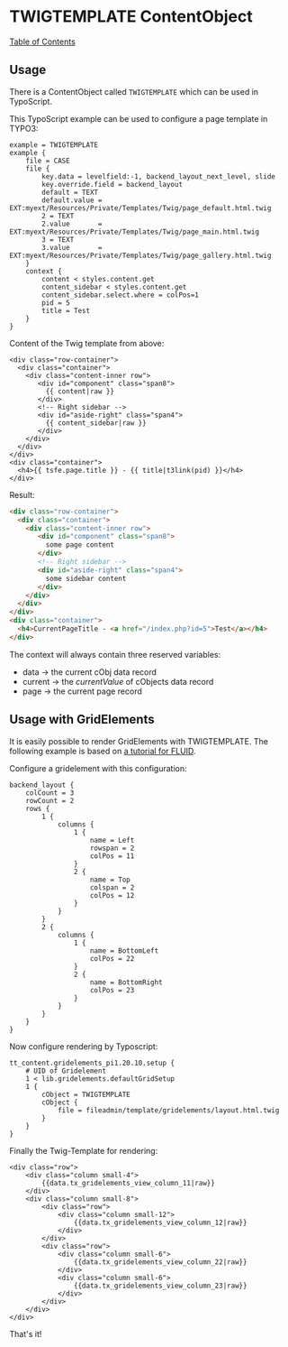 # TWIGTEMPLATE ContentObject

[Table of Contents](../../README.md)


## Usage

There is a ContentObject called `TWIGTEMPLATE` which can be used in TypoScript.

This TypoScript example can be used to configure a page template in TYPO3:
```
example = TWIGTEMPLATE
example {
    file = CASE
    file {
        key.data = levelfield:-1, backend_layout_next_level, slide
        key.override.field = backend_layout
        default = TEXT
        default.value = EXT:myext/Resources/Private/Templates/Twig/page_default.html.twig
        2 = TEXT
        2.value       = EXT:myext/Resources/Private/Templates/Twig/page_main.html.twig
        3 = TEXT
        3.value       = EXT:myext/Resources/Private/Templates/Twig/page_gallery.html.twig
    }
    context {
        content < styles.content.get
        content_sidebar < styles.content.get
        content_sidebar.select.where = colPos=1
        pid = 5
        title = Test
    }
}
```

Content of the Twig template from above:
```twig
<div class="row-container">
  <div class="container">
    <div class="content-inner row">   
       <div id="component" class="span8">
         {{ content|raw }}
       </div>        
       <!-- Right sidebar -->
       <div id="aside-right" class="span4">
         {{ content_sidebar|raw }}
       </div>
    </div>
  </div>
</div>
<div class="container">
  <h4>{{ tsfe.page.title }} - {{ title|t3link(pid) }}</h4>
</div>
```

Result:
```html
<div class="row-container">
  <div class="container">
    <div class="content-inner row">   
       <div id="component" class="span8">
         some page content
       </div>        
       <!-- Right sidebar -->
       <div id="aside-right" class="span4">
         some sidebar content
       </div>
    </div>
  </div>
</div>
<div class="container">
  <h4>CurrentPageTitle - <a href="/index.php?id=5">Test</a></h4>
</div>
```
The context will always contain three reserved variables:
* data -> the current cObj data record
* current -> the *currentValue* of cObjects data record 
* page -> the current page record

## Usage with GridElements

It is easily possible to render GridElements with TWIGTEMPLATE. The following example 
is based on [a tutorial for FLUID](http://www.marmalade.de/magazin/2013/09/typo3-fluid-und-grid-elements-gemeinsam-verwenden/).

Configure a gridelement with this configuration:

```
backend_layout {
    colCount = 3
    rowCount = 2
    rows {
        1 {
            columns {
                1 {
                    name = Left
                    rowspan = 2
                    colPos = 11
                }
                2 {
                    name = Top
                    colspan = 2
                    colPos = 12
                }
            }
        }
        2 {
            columns {
                1 {
                    name = BottomLeft
                    colPos = 22
                }
                2 {
                    name = BottomRight
                    colPos = 23
                }
            }
        }
    }
}
```
Now configure rendering by Typoscript:

```
tt_content.gridelements_pi1.20.10.setup {
    # UID of Gridelement
    1 < lib.gridelements.defaultGridSetup
    1 {
        cObject = TWIGTEMPLATE
        cObject {
            file = fileadmin/template/gridelements/layout.html.twig
        }
    }
}
```
Finally the Twig-Template for rendering:

```twig
<div class="row">
    <div class="column small-4">
        {{data.tx_gridelements_view_column_11|raw}}
    </div>
    <div class="column small-8">
        <div class="row">
            <div class="column small-12">
                {{data.tx_gridelements_view_column_12|raw}}
            </div>
        </div>
        <div class="row">
            <div class="column small-6">
                {{data.tx_gridelements_view_column_22|raw}}
            </div>
            <div class="column small-6">
                {{data.tx_gridelements_view_column_23|raw}}
            </div>
        </div>
    </div>
</div>
```
That's it!
